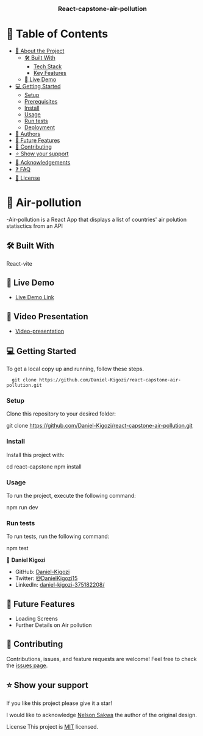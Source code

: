 <a name="readme-top"></a>

<div align="center">

  
  <br/>

  <h3><b>React-capstone-air-pollution</b></h3>

</div>


# 📗 Table of Contents

- [📖 About the Project](#about-project)
  - [🛠 Built With](#built-with)
    - [Tech Stack](#tech-stack)
    - [Key Features](#key-features)
  - [🚀 Live Demo](#live-demo)
- [💻 Getting Started](#getting-started)
  - [Setup](#setup)
  - [Prerequisites](#prerequisites)
  - [Install](#install)
  - [Usage](#usage)
  - [Run tests](#run-tests)
  - [Deployment](#triangular_flag_on_post-deployment)
- [👥 Authors](#authors)
- [🔭 Future Features](#future-features)
- [🤝 Contributing](#contributing)
- [⭐️ Show your support](#support)
- [🙏 Acknowledgements](#acknowledgements)
- [❓ FAQ](#faq)
- [📝 License](#license)

<!-- PROJECT DESCRIPTION -->
# 📖 Air-pollution <a name="about-project"></a>
-Air-pollution is a React App  that displays a list of countries' air polution statisctics from an API

## 🛠 Built With <a name="built-with"></a>
 React-vite

## 🚀 Live Demo <a name="live-demo"></a>

- [Live Demo Link](https://zingy-sunflower-582c53.netlify.app)

## 🚀 Video Presentation <a name="live-demo"></a>
- [Video-presentation](https://www.loom.com/share/0a0b49385dc346559e470532fb07619b)

<!-- GETTING STARTED -->
## 💻 Getting Started <a name="getting-started"></a>
To get a local copy up and running, follow these steps.
```
  git clone https://github.com/Daniel-Kigozi/react-capstone-air-pollution.git
```
### Setup
Clone this repository to your desired folder:

  git clone https://github.com/Daniel-Kigozi/react-capstone-air-pollution.git

### Install
Install this project with:

  cd react-capstone
  npm install
### Usage
To run the project, execute the following command:

  npm run dev

### Run tests
To run tests, run the following command:

  npm test

<!-- AUTHORS -->
👤 **Daniel Kigozi**

- GitHub: [Daniel-Kigozi](https://github.com/Daniel-Kigozi)
- Twitter: [@DanielKigozi15](https://twitter.com/@DanielKigozi15)
- LinkedIn: [daniel-kigozi-375182208/](https://www.linkedin.com/in/daniel-kigozi-375182208/)

<!-- FUTURE FEATURES -->
## 🔭 Future Features <a name="future-features"></a>
- Loading Screens
- Further Details on Air pollution

<!-- CONTRIBUTING -->
## 🤝 Contributing <a name="contributing"></a>
Contributions, issues, and feature requests are welcome!
Feel free to check the [issues page](https://github.com/Daniel-Kigozi/react-capstone-air-pollution/issues).

<!-- SUPPORT -->
## ⭐️ Show your support <a name="support"></a>
If you like this project please give it a star!

<!-- ACKNOWLEDGEMENTS -->

I would like to acknowledge [Nelson Sakwa](https://www.behance.net/sakwadesignstudio) the author of the original design.

<!-- LICENSE -->
License <a name="license"></a>
This project is [MIT](https://github.com/Daniel-Kigozi/Mobile-First/blob/my-html/LICENSE.md) licensed.
